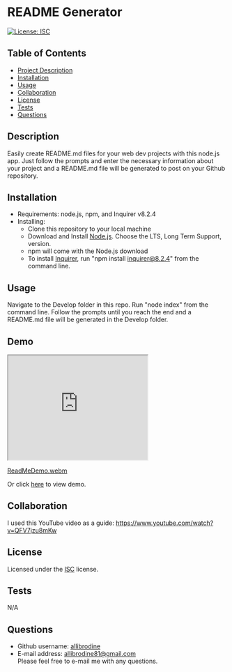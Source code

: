 
  # README Generator

  [![License: ISC](https://img.shields.io/badge/License-ISC-blue.svg)](https://opensource.org/licenses/ISC)

  ## Table of Contents
  * [Project Description](#description)
  * [Installation](#installation)
  * [Usage](#usage)
  * [Collaboration](#collaboration)
  * [License](#license)
  * [Tests](#tests)
  * [Questions](#questions)
  
  ## Description
  Easily create README.md files for your web dev projects with this node.js app. Just follow the prompts and enter the necessary information about your project and a README.md file will be generated to post on your Github repository.

  ## Installation
  * Requirements: node.js, npm, and Inquirer v8.2.4 
  * Installing:
    * Clone this repository to your local machine
    * Download and Install <a href = "https://coding-boot-camp.github.io/full-stack/nodejs/how-to-install-nodejs">Node.js</a>. Choose the LTS, Long Term Support, version.  
    * npm will come with the Node.js download
    * To install <a href="https://www.npmjs.com/package/inquirer/v/8.2.4">Inquirer</a>, run "npm install inquirer@8.2.4" from the command line.

  ## Usage
  Navigate to the Develop folder in this repo. Run "node index" from the command line. Follow the prompts until you reach the end and a README.md file will be generated in the Develop folder.

  ## Demo

  <iframe src="https://drive.google.com/file/d/1css0p7dFVeBUAFM8sJnshhntptKmyvfN/preview" width="320" height="240"></iframe>

  [ReadMeDemo.webm](https://user-images.githubusercontent.com/105396175/181377818-876a76f9-cd27-4d61-b896-a81f9c83552e.webm)

  Or click <a href = https://watch.screencastify.com/v/I3IpAoPwcaxYOmSzzlki>here</a> to view demo. 

  ## Collaboration
  I used this YouTube video as a guide: https://www.youtube.com/watch?v=QFV7jzu8mKw

  ## License
  Licensed under the <a href='https://opensource.org/licenses/ISC'>ISC</a> license.

  ## Tests
  N/A

  ## Questions
  * Github username: <a href='https://github.com/allibrodine'>allibrodine</a>
  * E-mail address: allibrodine81@gmail.com </br>
    Please feel free to e-mail me with any questions.
